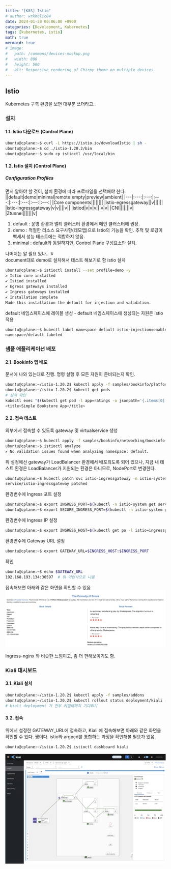 ```yaml
---
title: "[K8S] Istio"
# author: wrkholic84
date: 2024-01-30 00:06:00 +0900
categories: [Development, Kubernetes]
tags: [kubernetes, istio]
math: true
mermaid: true
# image:
#   path: /commons/devices-mockup.png
#   width: 800
#   height: 500
#   alt: Responsive rendering of Chirpy theme on multiple devices.
---
```

## Istio
Kubernetes 구축 환경을 보면 대부분 쓰더라고..

### 설치
#### 1.1. Istio 다운로드 (Control Plane)
```bash
ubuntu@cplane:~$ curl -L https://istio.io/downloadIstio | sh -
ubuntu@cplane:~$ cd ./istio-1.20.2/bin
ubuntu@cplane:~$ sudo cp istioctl /usr/local/bin
```

#### 1.2. Istio 설치 (Control Plane)
##### Configuration Profiles
먼저 알아야 할 것이, 설치 환경에 따라 프로파일을 선택해야 한다.
||default|demo|minimal|remote|empty|preview|ambient|
|---|:---:|:---:|:---:|:---:|:---:|:---:|:---:|
|Core components||||||||
|istio-egressgateway||v||||||
|istio-ingressgateway|v|v||||v||
|istiod|v|v|v|||v|v|
|CNI|||||||v|
|Ztunnel|||||||v|
1. default : 운영 환경과 멀티 클러스터 환경에서 메인 클러스터에 권장.
2. demo : 적절한 리소스 요구사항(데모앱)으로 Istio의 기능을 확인. 추적 및 로깅이 빡세서 성능 테스트에는 적합하지 않음.
3. minimal : default와 동일하지만, Control Plane 구성요소만 설치.  

나머지는 알 필요 있나.. ㅎ  
document대로 demo로 설치해서 테스트 해보기로 함
istio 설치
```bash
ubuntu@cplane:~$ istioctl install --set profile=demo -y
✔ Istio core installed                
✔ Istiod installed                    
✔ Egress gateways installed           
✔ Ingress gateways installed          
✔ Installation complete
Made this installation the default for injection and validation.
```
default 네임스페이스에 레이블 생성 - default 네임스페이스에 생성되는 자원은 istio 적용
```bash
ubuntu@cplane:~$ kubectl label namespace default istio-injection=enabled
namespace/default labeled
```

### 샘플 애플리케이션 배포
#### 2.1. Bookinfo 앱 배포
문서에 나와 있는대로 진행. 명령 실행 후 모든 자원이 준비되는지 확인.
```bash
ubuntu@cplane:~/istio-1.20.2$ kubectl apply -f samples/bookinfo/platform/kube/bookinfo.yaml
ubuntu@cplane:~/istio-1.20.2$ kubectl get pods
# 설치 확인
kubectl exec "$(kubectl get pod -l app=ratings -o jsonpath='{.items[0].metadata.name}')" -c ratings -- curl -sS productpage:9080/productpage | grep -o "<title>.*</title>"
<title>Simple Bookstore App</title>
```

#### 2.2. 접속 테스트
외부에서 접속할 수 있도록 gateway 및 virtualservice 생성
```bash
ubuntu@cplane:~$ kubectl apply -f samples/bookinfo/networking/bookinfo-gateway.yaml
ubuntu@cplane:~$ istioctl analyze
✔ No validation issues found when analyzing namespace: default.
```
위 설정에선 gateway가 LoadBalancer 환경에서 배포되도록 되어 있으나, 지금 내 테스트 환경은 LoadBalancer가 지원되는 환경은 아니므로, NodePort로 변경한다.
```bash
ubuntu@cplane:~$ kubectl patch svc istio-ingressgateway -n istio-system -p '{"spec": {"type": "NodePort"}}'
service/istio-ingressgateway patched
```
환경변수에 Ingress 포트 설정
```bash
ubuntu@cplane:~$ export INGRESS_PORT=$(kubectl -n istio-system get service istio-ingressgateway -o jsonpath='{.spec.ports[?(@.name=="http2")].nodePort}')
ubuntu@cplane:~$ export SECURE_INGRESS_PORT=$(kubectl -n istio-system get service istio-ingressgateway -o jsonpath='{.spec.ports[?(@.name=="https")].nodePort}')
```
환경변수에 Ingress IP 설정
```bash
ubuntu@cplane:~$ export INGRESS_HOST=$(kubectl get po -l istio=ingressgateway -n istio-system -o jsonpath='{.items[0].status.hostIP}')
```
환경변수에 Gateway URL 설정
```bash
ubuntu@cplane:~$ export GATEWAY_URL=$INGRESS_HOST:$INGRESS_PORT
```
확인
```bash
ubuntu@cplane:~$ echo $GATEWAY_URL
192.168.193.134:30597  # 뭐 이런식으로 나옴
```
접속해보면 아래와 같은 화면을 확인할 수 있음
![00](/assets/images/posts/20240204Istio/00.png)

Ingress-nginx 와 비슷한 느낌이고, 좀 더 편해보이기도 함.

### Kiali 대시보드
#### 3.1. Kiali 설치
```bash
ubuntu@cplane:~/istio-1.20.2$ kubectl apply -f samples/addons
ubuntu@cplane:~/istio-1.20.2$ kubectl rollout status deployment/kiali -n istio-system
# kiali deployment 가 전부 켜질때까지 기다리기
```

#### 3.2. 접속
위에서 설정한 GATEWAY_URL에 접속하고,
Kiali 에 접속해보면 아래와 같은 화면을 확인할 수 있다. 짱이다.
istio와 argocd를 통합하는 과정을 확인해볼 필요가 있음.
```bash
ubuntu@cplane:~/istio-1.20.2$ istioctl dashboard kiali
```
![01](/assets/images/posts/20240204Istio/01.png)
